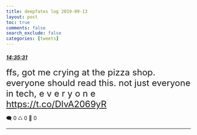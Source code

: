 ```yaml
---
title: deepfates log 2019-09-13
layout: post
toc: true
comments: false
search_exclude: false
categories: [tweets]
---
```



#### <a href = "https://twitter.com/deepfates/status/1172609777303613440">*14:35:31*</a>

<font size="5">ffs, got me crying at the pizza shop. everyone should read this. not just everyone in tech, e v e r y o n e  https://t.co/DIvA2069yR</font>



🗨️ 0 ♺ 0 🤍  0   

---
    
            

